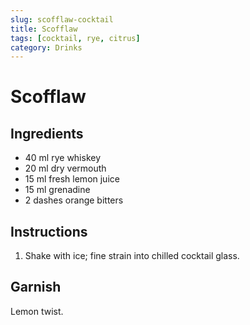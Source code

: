 ```yaml
---
slug: scofflaw-cocktail
title: Scofflaw
tags: [cocktail, rye, citrus]
category: Drinks
---
```


# Scofflaw

## Ingredients

- 40 ml rye whiskey
- 20 ml dry vermouth
- 15 ml fresh lemon juice
- 15 ml grenadine
- 2 dashes orange bitters

## Instructions

1. Shake with ice; fine strain into chilled cocktail glass.

## Garnish

Lemon twist.

